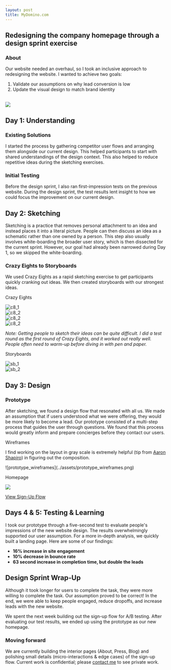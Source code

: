 ```yaml
---
layout: post
title: MyDomino.com
---
```


## Redesigning the company homepage through a design sprint exercise

### About
Our website needed an overhaul, so I took an inclusive approach to redesigning the website. I wanted to achieve two goals:

 1. Validate our assumptions on why lead conversion is low
 2. Update the visual design to match brand identity

<br/>

<div class="img-overflow">
<img src="../assets/homepage_old.png">
</div>

## Day 1: Understanding

### Existing Solutions
I started the process by gathering competitor user flows and arranging them alongside our current design. This helped participants to start with shared understandings of the design context. This also helped to reduce repetitive ideas during the sketching exercises.

### Initial Testing
Before the design sprint, I also ran first-impression tests on the previous website. During the design sprint, the test results lent insight to how we could focus the improvement on our current design.

## Day 2: Sketching
Sketching is a practice that removes personal attachment to an idea and instead places it into a literal picture. People can then discuss an idea as a schematic rather than one owned by a person. This step also usually involves white-boarding the broader user story, which is then dissected for the current sprint. However, our goal had already been narrowed during Day 1, so we skipped the white-boarding.

### Crazy Eights to Storyboards
We used Crazy Eights as a rapid sketching exercise to get participants quickly cranking out ideas. We then created storyboards with our strongest ideas.

<p class="mt0 mb1 bold">Crazy Eights</p>

<div class="col col-12 sm-col-6 sm-pr2 pb2">
<img alt="c8_1" src="../assets/c8_1.JPG" class="fit">
</div>

<div class="col col-12 sm-col-6 sm-pl2 pb2">
<img alt="c8_2" src="../assets/c8_2.JPG" class="fit">
</div>
<div class="col col-12 sm-col-6 sm-pr2 pb2">
<img alt="c8_2" src="../assets/c8_3.JPG" class="fit">
</div>
<div class="col col-12 sm-col-6 sm-pl2 pb2">
<img alt="c8_2" src="../assets/c8_4.JPG" class="fit">
</div>

*Note: Getting people to sketch their ideas can be quite difficult. I did a test round as the first round of Crazy Eights, and it worked out really well. People often need to warm-up before diving in with pen and paper.*

<p class="mt0 mb1 bold">Storyboards</p>

<div class="clearfix">
<div class="col col-12 sm-col-6 sm-pr2">
<img alt="sb_1" src="../assets/sb_1.JPG" class="fit">
</div>
<div class="col col-12 sm-col-6 sm-pl2">
<img alt="sb_2" src="../assets/sb_2.JPG" class="fit">
</div>
</div>

## Day 3: Design

### Prototype

After sketching, we found a design flow that resonated with all us. We made an assumption that if users understood what we were offering, they would be more likely to become a lead. Our prototype consisted of a multi-step process that guides the user through questions. We found that this process would greatly inform and prepare concierges before they contact our users.

<p class="mt0 mb0 bold">Wireframes</p>

<p class="mt0">I find working on the layout in gray scale is extremely helpful (tip from <a href="http://twitter.com/aaronshapiro" class="link" target="_blank">Aaron Shapiro</a>) in figuring out the composition.</p>
![prototype_wireframes](../assets/prototype_wireframes.png)

<p class="mt1 mb1 bold">Homepage</p>

<div class="img img-overflow mb3">


<img src="/assets/prototype.png">

</div>

<a href="https://invis.io/FJ6LES2T5" class="btn btn-black" target="_blank">View Sign-Up Flow</a>



## Days 4 & 5: Testing & Learning

I took our prototype through a five-second test to evaluate people's impressions of the new website design. The results overwhelmingly supported our user assumption. For a more in-depth analysis, we quickly built a landing page. Here are some of our findings:

- **16% increase in site engagement**
- **10% decrease in bounce rate**
- **63 second increase in completion time, but double the leads**

## Design Sprint Wrap-Up

Although it took longer for users to complete the task, they were more willing to complete the task. Our assumption proved to be correct! In the end, we were able to keep people engaged, reduce dropoffs, and increase leads with the new website.


We spent the next week building out the sign-up flow for A/B testing. After evaluating our test results, we ended up using the prototype as our new homepage.

### Moving forward
We are currently building the interior pages (About, Press, Blog) and polishing small details (micro-interactions & edge cases) of the sign-up flow. Current work is confidential; please <a href="mailto:jyng02@gmail.com" class="link">contact me</a> to see private work.
